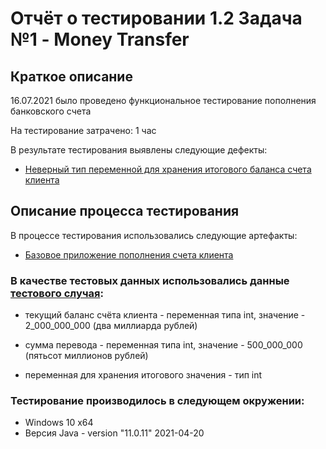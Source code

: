 # Отчёт о тестировании 1.2 Задача №1 - Money Transfer

## Краткое описание

16.07.2021 было проведено функциональное тестирование пополнения банковского счета 

На тестирование затрачено: 1 час

В результате тестирования выявлены следующие дефекты:
* [Неверный тип переменной для хранения итогового баланса счета клиента](https://github.com/lizadegt/1.2_Java-1_Money-Transfer/issues/1)

## Описание процесса тестирования

В процессе тестирования использовались следующие артефакты:
 * [Базовое приложение пополнения счета клиента](https://github.com/netology-code/javaqa-homeworks/tree/master/programming)

### В качестве тестовых данных использовались данные [тестового случая](https://github.com/netology-code/javaqa-homeworks/tree/master/programming):
* текущий баланс счёта клиента - переменная типа int, значение - 2_000_000_000 (два миллиарда рублей)

* сумма перевода - переменная типа int, значение - 500_000_000 (пятьсот миллионов рублей)

* переменная для хранения итогового значения - тип int


### Тестирование производилось в следующем окружении:
* Windows 10 x64
* Версия Java - version "11.0.11" 2021-04-20
